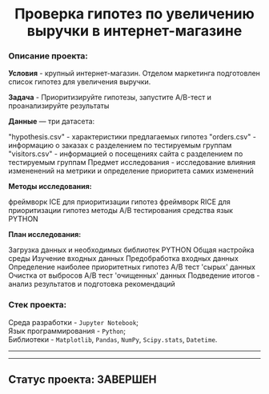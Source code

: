 <h1 align="center"> Проверка гипотез по увеличению выручки в интернет-магазине </h1>

<h3>Описание проекта:</h3> 

**Условия** - крупный интернет-магазин. Отделом маркетинга подготовлен список гипотез для увеличения выручки.

**Задача** - Приоритизируйте гипотезы, запустите A/B-тест и проанализируйте результаты

**Данные** — три датасета:

"hypothesis.csv" - характеристики предлагаемых гипотез
"orders.csv" - информацию о заказах с разделением по тестируемым группам
"visitors.csv" - информацией о посещениях сайта с разделением по тестируемым группам
Предмет исследования - исследование влияния измененений на метрики и определение приоритета самих изменений

**Методы исследования:**

фреймворк ICE для приоритизации гипотез
фреймворк RICE для приоритизации гипотез
методы А/В тестирования
средства язык PYTHON

**План исследования:**

Загрузка данных и необходимых библиотек PYTHON
Общая настройка среды
Изучение входных данных
Предобработка входных данных
Определение наиболее приоритетных гипотез
А/В тест 'сырых' данных
Очистка от выбросов
А/В тест 'очищенных' данных
Подведение итогов - анализ результатов и подготовка рекомендаций

<h3>Стек проекта:</h3>

Среда разработки - `Jupyter Notebook`; <br>
Язык программирования - `Python`; <br>
Библиотеки - `Matplotlib`, `Pandas`, `NumPy`, `Scipy.stats`, `Datetime`. <br>
***
***
## Статус проекта:  **ЗАВЕРШЕН** 
